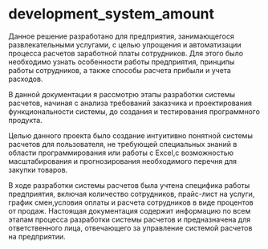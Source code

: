 # development_system_amount

Данное решение разработано для предприятия, занимающегося развлекательными услугами, с целью упрощения и автоматизации процесса расчетов заработной платы сотрудников. Для этого было необходимо узнать особенности работы предприятия, принципы работы сотрудников, а также способы расчета прибыли и учета расходов.

В данной документации я рассмотрю этапы разработки системы расчетов, начиная с анализа требований заказчика и проектирования функциональности системы, 
до создания и тестирования программного продукта.

Целью данного проекта было создание интуитивно понятной системы расчетов для пользователя, не требующей специальных знаний в области программирования или работы с Excel,с возможностью масштабирования и прогнозирования необходимого перечня для закупки товаров.

В ходе разработки системы расчетов была учтена специфика работы предприятия, включая количество сотрудников, прайс-лист на услуги, график смен,условия оплаты и расчета сотрудников в виде процентов от продаж.
Настоящая документация содержит информацию по всем этапам процесса разработки системы расчетов и предназначена для ответственного лица, отвечающего за управление системой расчетов на предприятии.
